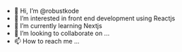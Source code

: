 - 👋 Hi, I’m @robustkode
- 👀 I’m interested in front end development using Reactjs
- 🌱 I’m currently learning Nextjs
- 💞️ I’m looking to collaborate on ...
- 📫 How to reach me ...

<!---
robustkode/robustkode is a ✨ special ✨ repository because its `README.md` (this file) appears on your GitHub profile.
You can click the Preview link to take a look at your changes.
--->
